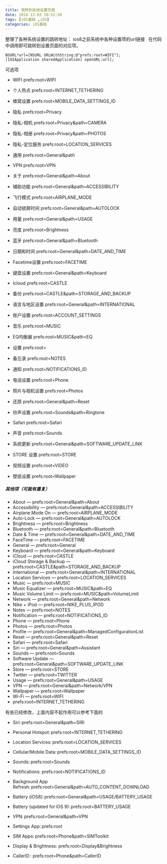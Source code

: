 ```yaml
---
title: 跳转到系统设置页面
date: 2016-12-03 20:52:58
tags: [iOS基础 ,iOS]
categories: iOS基础
---
```


整理了各种系统设置的跳转地址： 
ios8之前系统中各种设置项的url链接    
在代码中调用即可跳转到设置页面的对应项。
```
NSURL*url=[NSURL URLWithString:@"prefs:root=WIFI"]; 
[[UIApplication sharedApplication] openURL:url]; 
```
可选项
- WIFI prefs:root=WIFI  
 
- 个人热点 prefs:root=INTERNET_TETHERING  
 
- 蜂窝设置 prefs:root=MOBILE_DATA_SETTINGS_ID  
 
- 隐私 prefs:root=Privacy  
 
- 隐私-相机 prefs:root=Privacy&path=CAMERA  
 
- 隐私-相册 prefs:root=Privacy&path=PHOTOS  
 
- 隐私-定位服务 prefs:root=LOCATION_SERVICES  
 
- 通用 prefs:root=General&path  
 
- VPN prefs:root=VPN  
 
- 关于 prefs:root=General&path=About 
 
- 辅助功能 prefs:root=General&path=ACCESSIBILITY  
 
- 飞行模式 prefs:root=AIRPLANE_MODE  
 
- 自动锁屏时间 prefs:root=General&path=AUTOLOCK  
 
- 用量 prefs:root=General&path=USAGE  
 
- 亮度 prefs:root=Brightness  
 
- 蓝牙 prefs:root=General&path=Bluetooth  
 
- 日期和时间 prefs:root=General&path=DATE_AND_TIME  
 
- Facetime设置 prefs:root=FACETIME  
 
- 键盘设置 prefs:root=General&path=Keyboard  
 
- Icloud prefs:root=CASTLE  
 
- 备份 prefs:root=CASTLE&path=STORAGE_AND_BACKUP  
 
- 语言与地区设置 prefs:root=General&path=INTERNATIONAL  
 
- 账户设置 prefs:root=ACCOUNT_SETTINGS  
 
- 音乐 prefs:root=MUSIC  
 
- EQ均衡器 prefs:root=MUSIC&path=EQ  
 
- 设置 prefs:root=  
 
- 备忘录 prefs:root=NOTES  
 
- 通知 prefs:root=NOTIFICATIONS_ID  
 
- 电话设置 prefs:root=Phone  
 
- 照片与相机设置 prefs:root=Photos  
 
- 还原 prefs:root=General&path=Reset  
 
- 铃声设置 prefs:root=Sounds&path=Ringtone  
 
- Safari prefs:root=Safari  
 
- 声音 prefs:root=Sounds  
 
- 系统更新 prefs:root=General&path=SOFTWARE_UPDATE_LINK  
 
- STORE 设置 prefs:root=STORE  

- 视频设置 prefs:root=VIDEO  

- 壁纸设置 prefs:root=Wallpaper 

##### 其他项（可能有重复）
- About — prefs:root=General&path=About 
- Accessibility — prefs:root=General&path=ACCESSIBILITY 
- Airplane Mode On — prefs:root=AIRPLANE_MODE 
- Auto-Lock — prefs:root=General&path=AUTOLOCK 
- Brightness — prefs:root=Brightness 
- Bluetooth — prefs:root=General&path=Bluetooth 
- Date & Time — prefs:root=General&path=DATE_AND_TIME 
- FaceTime — prefs:root=FACETIME 
- General — prefs:root=General 
- Keyboard — prefs:root=General&path=Keyboard 
- iCloud — prefs:root=CASTLE 
- iCloud Storage & Backup — prefs:root=CASTLE&path=STORAGE_AND_BACKUP 
- International — prefs:root=General&path=INTERNATIONAL 
- Location Services — prefs:root=LOCATION_SERVICES 
- Music — prefs:root=MUSIC 
- Music Equalizer — prefs:root=MUSIC&path=EQ 
- Music Volume Limit — prefs:root=MUSIC&path=VolumeLimit 
- Network — prefs:root=General&path=Network 
- Nike + iPod — prefs:root=NIKE_PLUS_IPOD 
- Notes — prefs:root=NOTES 
- Notification — prefs:root=NOTIFICATIONS_ID 
- Phone — prefs:root=Phone 
- Photos — prefs:root=Photos 
- Profile — prefs:root=General&path=ManagedConfigurationList 
- Reset — prefs:root=General&path=Reset 
- Safari — prefs:root=Safari 
- Siri — prefs:root=General&path=Assistant 
- Sounds — prefs:root=Sounds 
- Software Update — prefs:root=General&path=SOFTWARE_UPDATE_LINK 
- Store — prefs:root=STORE 
- Twitter — prefs:root=TWITTER 
- Usage — prefs:root=General&path=USAGE 
- VPN — prefs:root=General&path=Network/VPN 
- Wallpaper — prefs:root=Wallpaper 
- Wi-Fi — prefs:root=WIFI 
- prefs:root=INTERNET_TETHERING 

有些已经修改，上面内容不起作用可以参考下面的 

- Siri: prefs:root=General&path=SIRI 

- Personal Hotspot: prefs:root=INTERNET_TETHERING 

- Location Services: prefs:root=LOCATION_SERVICES 

- Cellular/Mobile Data: prefs:root=MOBILE_DATA_SETTINGS_ID 

- Sounds: prefs:root=Sounds 

- Notifications: prefs:root=NOTIFICATIONS_ID 

- Background App Refresh: prefs:root=General&path=AUTO_CONTENT_DOWNLOAD 

- Battery (iOS8): prefs:root=General&path=USAGE/BATTERY_USAGE 

- Battery (updated for iOS 9): prefs:root=BATTERY_USAGE 

- VPN: prefs:root=General&path=VPN 

- Settings App: prefs:root 

- SIM Apps: prefs:root=Phone&path=SIMToolkit 

- Display & Brightness: prefs:root=Display&Brightness 

- CallerID : prefs:root=Phone&path=CallerID 

